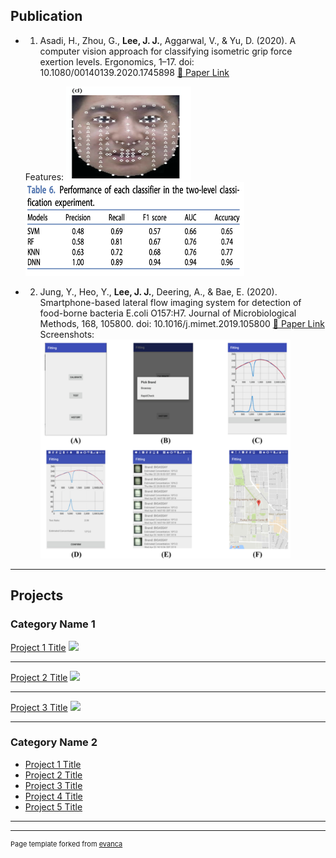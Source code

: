 ## Publication
* 1. Asadi, H., Zhou, G., **Lee, J. J.**, Aggarwal, V., & Yu, D. (2020). A computer vision approach for classifying isometric grip force exertion levels. Ergonomics, 1–17. doi: 10.1080/00140139.2020.1745898 [:page_facing_up: Paper Link](https://www.tandfonline.com/doi/figure/10.1080/00140139.2020.1745898?scroll=top&needAccess=true)

    Features: <img src="images/face.png" height=150 width=200/><img src="images/table6.png" height=150 width=350/>
    <br/>


* 2. Jung, Y., Heo, Y., **Lee, J. J.**, Deering, A., & Bae, E. (2020). Smartphone-based lateral flow imaging system for detection of food-borne bacteria E.coli O157:H7. Journal of Microbiological Methods, 168, 105800. doi: 10.1016/j.mimet.2019.105800 [:page_facing_up: Paper Link](https://www.sciencedirect.com/science/article/pii/S0167701219308942?via%3Dihub)
    Screenshots: <img src="images/MEPaper.png" height=350 width=400 />
    

---
## Projects
### Category Name 1 

[Project 1 Title](/sample_page)
<img src="images/dummy_thumbnail.jpg?raw=true"/>

---
[Project 2 Title](/pdf/sample_presentation.pdf)
<img src="images/dummy_thumbnail.jpg?raw=true"/>

---
[Project 3 Title](http://example.com/)
<img src="images/dummy_thumbnail.jpg?raw=true"/>

---

### Category Name 2

- [Project 1 Title](http://example.com/)
- [Project 2 Title](http://example.com/)
- [Project 3 Title](http://example.com/)
- [Project 4 Title](http://example.com/)
- [Project 5 Title](http://example.com/)

---




---
<p style="font-size:11px">Page template forked from <a href="https://github.com/evanca/quick-portfolio">evanca</a></p>
<!-- Remove above link if you don't want to attibute -->
